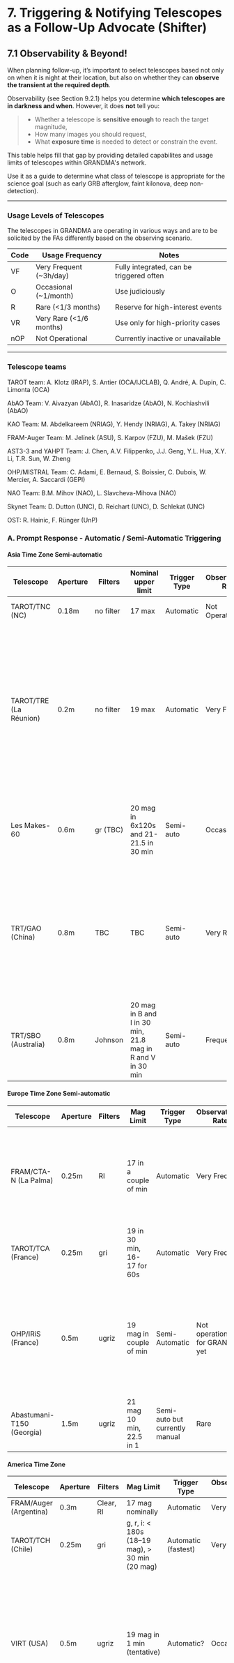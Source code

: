 # 7. Triggering & Notifying Telescopes as a Follow-Up Advocate (Shifter)

## 7.1 Observability & Beyond! 

When planning follow-up, it’s important to select telescopes based not only on when it is night at their location, but also on whether they can **observe the transient at the required depth**.

Observability (see Section 9.2.1) helps you determine **which telescopes are in darkness and when**. However, it does **not** tell you:
> - Whether a telescope is **sensitive enough** to reach the target magnitude,
> - How many images you should request,
> - What **exposure time** is needed to detect or constrain the event.

This table helps fill that gap by providing detailed capabilites and usage limits of telescopes within GRANDMA's network. 

Use it as a guide to determine what class of telescope is appropriate for the science goal (such as early GRB afterglow, faint kilonova, deep non-detection).

---

### Usage Levels of Telescopes

The telescopes in GRANDMA are operating in various ways and are to be solicited by the FAs differently based on the observing scenario. 

| Code | Usage Frequency          | Notes                                    |
| ---- | ------------------------ | ---------------------------------------- |
| VF   | Very Frequent (\~3h/day) | Fully integrated, can be triggered often |
| O    | Occasional (\~1/month)   | Use judiciously                          |
| R    | Rare (<1/3 months)       | Reserve for high-interest events         |
| VR   | Very Rare (<1/6 months)  | Use only for high-priority cases         |
| nOP  | Not Operational          | Currently inactive or unavailable        |


---

### Telescope teams

TAROT team: A. Klotz (IRAP), S. Antier (OCA/IJCLAB), Q. André,  A. Dupin, C. Limonta (OCA)

AbAO Team: V. Aivazyan (AbAO), R. Inasaridze (AbAO), N. Kochiashvili (AbAO)

KAO Team: M. Abdelkareem (NRIAG), Y. Hendy (NRIAG), A. Takey (NRIAG)

FRAM-Auger Team: M. Jelínek (ASU), S. Karpov (FZU), M. Mašek (FZU)

AST3-3 and YAHPT Team: J. Chen, A.V. Filippenko, J.J. Geng, Y.L. Hua, X.Y. Li, T.R. Sun, W. Zheng

OHP/MISTRAL Team: C. Adami, E. Bernaud, S. Boissier, C. Dubois, W. Mercier, A. Saccardi (GEPI)

NAO Team: B.M. Mihov (NAO), L. Slavcheva-Mihova (NAO)

Skynet Team: D. Dutton (UNC), D. Reichart (UNC), D. Schlekat (UNC)

OST: R. Hainic, F. Rünger (UnP)

### A. Prompt Response - Automatic / Semi-Automatic Triggering

#### Asia Time Zone Semi-automatic

| Telescope               | Aperture | Filters      | Nominal upper limit | Trigger Type | Observational Rate | Contact / Notes |
|-------------------------|----------|--------------|-----------|--------------|--------------------|-----------------|
| TAROT/TNC (NC)          | 0.18m    | no filter    | 17 max       | Automatic    | Not Operational      | Will be operational in July 2025, **FA** contact: A. Klotz (aklotz@irap.omp.eu) |
| TAROT/TRE (La Réunion)  | 0.2m     | no filter    | 19 max       | Automatic    | Very Frequent      | Slack @Sarah to check if images are taken and online analysis for triggering. Images are taken automatically for GRB/SWIFT/Fermi, but the current status is not reported in Skyportal (thus, contact Sarah). For SVOM events, you can trigger via Skyportal, for example in 10x180s in 'Clear' in the first hour (based on the gamma-ray or x-ray localisation), but normally it is done automatically by Skyportal itself (but needs some checks) |
| Les Makes-60            | 0.6m     | gr (TBC)     | 20 mag in 6x120s and 21-21.5 in 30 min       | Semi-auto    | Occasional         | Email for observations: frederic.vachier@obspm.fr and A. Klotz (aklotz@irap.omp.eu, available from 18h to 22h for prompt observations, images: ask A. Klotz to upload, analysis by DAG. |
| TRT/GAO (China)         | 0.8m     | TBC          | TBC       | Semi-auto    | Very Rare        | Trigger via Skyportal by **FA**; ask Aom (manasanun_t@cmu.ac.th) by email or Slack (@Aom), check in Skyportal the measurements or recontact Aom to upload results. You can perform revisits on the telescopes as it is reaching a good sensitivity. Sometimes you are asking for a certain number of images, but you do not have the time allocation|
| TRT/SBO (Australia)     | 0.8m     | Johnson      | 20 mag in B and I in 30 min, 21.8 mag in R and V in 30 min      | Semi-auto    | Frequent        | Same Process as TRT/GAO |

#### Europe Time Zone Semi-automatic


| Telescope               | Aperture | Filters    | Mag Limit | Trigger Type    | Observational Rate         | Contact / Notes |
|-------------------------|----------|------------|-----------|-----------------|----------------------------|-----------------|
| FRAM/CTA-N (La Palma)   | 0.25m    | RI         | 17 in a couple of min      | Automatic        | Very Frequent               | GRB/Swift program is automatic (requires agreement if we have some publication planned) --> Contact @Mašek on Slack if interested. For SVOM, contact @Sergey Karpov or @Mašek via Slack (no need to specify exposure details). Check with @Mašek if results are uploaded to Skyportal, as the analysis is performed by Martin |
| TAROT/TCA (France)      | 0.25m    | gri        | 19 in 30 min, 16-17 for 60s       | Automatic        | Very Frequent               | Follow same instructions as TAROT/TRE. |
| OHP/IRiS (France)       | 0.5m     | ugriz      | 19 mag in couple of min       | Semi-Automatic   | Not operational for GRANDMA yet | Possible to trigger but no analysis will be performed (images in raw mode). To trigger, ask via Mattermost  S. Basa (https://mattermost.osupytheas.fr). Contacts: S. Basa, Jean-Grégoire Ducoin, Francesco Magnani, Sarah Antier, Dahlia Akl (they have access and can act as intermediaries), or contact Stéphane Basa directly (stephane.basa@lam.fr) @stéphanebasa. |
| Abastumani-T150 (Georgia)| 1.5m    | ugriz        | 21 mag 10 min, 22.5 in 1      | Semi-auto but currently manual    | Rare          | Request to @Nino for observations, and check on measurements reports by Nino on SP, the automatic system is not operational |

#### America Time Zone

| Telescope                | Aperture | Filters       | Mag Limit                   | Trigger Type   | Observational Rate | Contact / Notes |
|--------------------------|----------|---------------|----------------------------|----------------|--------------------|-----------------|
| FRAM/Auger (Argentina)   | 0.3m     | Clear, RI     | 17 mag nominally            | Automatic      | Very Frequent      | Same process as FRAM/CTA-N. |
| TAROT/TCH (Chile)        | 0.25m    | gri           | g, r, i: < 180s (18–19 mag), > 30 min (20 mag) | Automatic (fastest) | Very Frequent      | Same process as TRT/GAO. |
| VIRT (USA)               | 0.5m     | ugriz         | 19 mag in 1 min (tentative) | Automatic?     | Occasional         | Should be automatic once Bruce has repaired (expected September 2025). Current process: contact @Priya Gokuldass via Slack or email (priyadass.94@gmail.com) or Bruce Gendre (bruce.gendre@uvi.edu) for triggering. Do not hesitate to perform revisits. The team requests to be notified for prompt scheduling observations between **10h UTC and 04h UTC**. |
| TRT/SRO (USA)            | 0.8m     | RV            | 21 mag in R and V in 50 min                         | Semi-auto      | Frequent           | Same process as TRT/GAO. |
| TRT/CTO (Chile)            | 0.8m     | griBVR            | 14x600s 22.1 in r-band, 11x300s 22.3  in V                      | Semi-auto      | Frequent           | Same process as TRT/GAO. A new telescope that joined the network|

---

### B. Regular Telescopes (by contact for observations via FAs)

#### Asia Time Zone

| Telescope          | Aperture | Filters    | Mag Limit | Observational rate    | Contact / Notes |
|--------------------|---------|------------|-----------|--------------|-----------------|
| TNT (China)        | 0.8m    | BVRI       | 20        | Occasional    | WeChat via "Kilonova catcher & GRB catcher project" / or if you don't have access to wechat, email Xiaofeng Wang <wang_xf@tsinghua.edu.cn>, the telescope is not automatic and some night are not allocated to TSU's group. Trigger this team only is a well localized optical counterpart is found and the first night post T0, since the obs are quite shallow. It is not necessary to trigger this telescope for SVOM GRBs as the time of the telescope is allocated directly to the SVOM team for it. Provinding the up to date upper limit is enough for this team. Don't hesitate to ask all colors possible|
| SHAO/T60 (Azerbaijan)| 0.6m    | UBVRI      | 19 max, 18 mag in 10 min        | Very Rare    | The telescope is shared by multiple groups. The GRANDMA team is not necessary at the site of the telescope. The best way of contact is either @Zumrud or @Shabnam via slack, either Nariman Ismayilov <ismailovnshao@gmail.com> by email, the stacking is not necessarily done by the team but the team can provide results via skyportal. The FA can ask sistematically observations to the team, if the source is quite bright (first night)|
| UBAI-NT/ST (Uzbekistan)| 0.6m    | UBVRI      | up to 20 mag in 10 min in R band  | Frequent     | Periodic closure at Winter (from XX to XX), 45 min everynight for GRANDMA so you can ask systematically via slack @Yodgor and @Otabek Burkhonov. There is a period when the observatory is closed |
| Abastumani-T70 (Georgia)| 0.7m    | UBVR       | 10 min in R around 20 and 21.5 mag in 90 min      | Frequent     |   Ask @nino from Slack or by email Nino Kochiashvili <nino.kochiashvili@iliauni.edu.ge> or Raguli Inasaridze <raguli.inasaridze@iliauni.edu.ge>, the I filter is not working. The team can adjust observations based on upper limit asked, and the team will report directly the measurements in Skyportal (no need to analyse the data)|
| GMG-2m (China)     | 2.0m    | UBVR/griz    | 21.5  max (with spectra 19 mag)  | Occasional   | Contact Jirong Mao <jirongmao@mail.ynao.ac.cn> contact by chat or by email on GRB/Swift/Fermi (but not for SVOM, it is under the SVOM time). Sometimes the data won't be necesarly shared with GRANDMA, but it is good to systematically asking and the revisits  |
| Xinglong-2.16 (China)| 2.16m   | UBVR/griz ?    | 20.5 max (with spectra 18 mag)    | Rare         | Detection only !!, email Xiaofeng Wang wang_xf@tsinghua.edu.cn, the telescope is not automatic and some night are not allocated to TSU's group. You can ask multiple colors. The data will be in charge by the GRANDMA/DAG or ask Haowei Peng for reducting the data and upload it in Skyportal|

#### Europe Time Zone

| Telescope          | Aperture | Filters    | Mag Limit | Frequency    | Contact / Notes |
|--------------------|---------|------------|-----------|--------------|-----------------|
| ASO (Morocco)      | 50cm | BGRI       | 21.5 in R max     | Frequent to Very Frequent     | Whats App Ali (+212 661141372) or aziz5200@live.com, the telescope is semi-automatic run by a prefessional amateur, the FA should provide strict guidance with exposure, filter, and number of images, position. Aziz does not have access to skyportal. Maybe a standard is 20x180s in R and I and propose revisits    |
| HAO1 (Morocco)      | 30cm | BGRI       | 19.5 mag     | Frequent to Very Frequent     | Same as ASO   |
| KAO (Europe)      | 2m      | griz      | 21.5/22.0 mag in r (45 min),       | Frequent     | Contact Mona or Eslam via Slack. The team knows how to reduce the data and imported in Skyportal, if no response, contact Ali Takey <ali.takey@nriag.sci.eg>  |
| Pic du Midi  (France)      | 1m      | gri + IR   | 22.5      | Rare | **Late time obs (not request obs in advanced for measurements in couple of days)**. The team is formally in GRANDMA. The team is not present on site, the level of success rate is quite low. Once observations are performed, the team is awake during the night. For these reasons, the observations must be highly valuable (as for short GRBs) or part of a publications (late time). So the process is that the WC coordiator contacts Colas Francois <Francois.Colas@obspm.fr>, to understand if there is someone at the site to observe the target. Do not wait too long, as sometimes a trip to Pic du Midi is planed for the coming days, so the process would be better to ask when the source is still bright and **interesting**, if someone plan to be on site in the coming days and propose different epoch of observations as C2PU (a road map for a week). The data are compiled by A. Klotz and posted in owncloud. The DAG can performed its analysis. A GCN can be sent but not necessary |

#### America Time Zone

| Telescope          | Aperture | Filters    | Mag Limit | Frequency    | Contact / Notes |
|--------------------|---------|------------|-----------|--------------|-----------------|
| OPD (Brazil)       | 0.6m ?    | RV ?          | 22 mag in 1h for sure      | Occasional     | Wagner by email for sure WAGNER CORRADI <wbcorradi@lna.br>, by slack @nelio sasaki is a good contact for observations. The team has access to fully to the telescope or not, so it is very better to ask long term observations WHEN it is Needed, so when it is a confirmed candidate. You can ask revisits but only if you receive previous results of detection from the team. The team is currently exercising on the analysis, the DAG must finish their traning so that they can upload their results directly in skyportal|

---

### C. Telescopes with Specific Contact

#### Asia + Europe + America Time Zones

| Telescope          | Aperture | Filters    | Mag Limit |Frequency| Contact / Notes |
|--------------------|---------|------------|-----------|---------|-------|
| KNC                | From 15 cm to 50 cm | BVRI, griz, Green    | 15 to 20        | very frequent| **KNC** is GRANDMA’s amateur network, coordinated via Slack and [kilonovacatcher.in2p3.fr](http://kilonovacatcher.in2p3.fr/). Amateurs receive GRB alerts automatically but need to be contacted manually when GRANDMA chooses to observe a particular alert. When GRANDMA is observing, the role of the FA is to contact TURPIN Damien <damien.turpin@cea.fr> and Cristina Andrade <andra104@umn.edu>,  who manage KNC participation and coordination. Share relevant localization information, this can be done in #observations. **Cristina Andrade** and **Damien Turpin** track which amateurs respond and whether observations are submitted. They also verify observation timing and appropriateness for the target. It is the responsibility of the FA to follow up with **Cristina Andrade** and **Damien Turpin** about if the images were uploaded directly to OwnCloud or the KNC website. Amateur astronomers do not perform photometry. We must consider the observations for GCN production. **Damien Turpin** is primarily responsible for extracting photometric measurements from KNC images. In some cases, members of the DAG (Data Analysis Group) assist. **Cristina Andrade** typically compiles the photometric results and uploads measurements to SkyPortal, referencing the contributing amateur(s) in the comment or annotation. Shifters do not upload KNC results to SkyPortal unless explicitly delegated.|
| Skynet             | From 15 cm to 50 cm | BVRI, griz, Green    | 19        | very frequent if go| dschlekat@unc.edu  (very motivated graduate) and dan.reichart@gmail.com (PI). The collaboration is running independantly outside of GRANDMA for triggering observations. The GRB chair or the corresponding coordinator or dahliaaql01@gmail.com <dahliaaql01@gmail.com> can contact them for collaboration usually post observations, after it is approved by the GRB chair |

#### Asia Time Zone

| Telescope          | Aperture | Filters    | Mag Limit |Frequency| Contact / Notes |
|--------------------|---------|------------|-----------|---------|-------|
| ASTEP (Antarctica) | 50cm    | Red/Blue simultaneous   | 20 mag         | Rare        | It should be used with care, as only for very southern targets. To initiate observations, the shifter must make a proposal to the weekly coordinator, and the WC will contact sarah.antier@oca.eu to propose the observation (RA, DEC, magnitude limit in R). We can observe long periods (Tristan is the principal coordinator). The data will be analyzed by S.Antier and uploaded to owncliyd. After that, the DAG must perform the measurements. |
| YAPTH (China) | 80cm | griz  (?)       | 22.5 max ?       | Frequent | The telescope is a partner of GRANDMA. You can write an email with justification of why it is important to observe, you can provide the coordinates and the expected magnitude in different filters. The data are not uploaded in owncloud and are transmitted by email. The team usually provides independant measurement. The contact is trsun@pmo.ac.cn |
| AST3-3 (China) | 50cm | g         | 21        | Frequent | The telescope is a partner of GRANDMA. You can write an email with justification of why it is important to observe, you can provide the coordinates and the expected magnitude in different filters. The data are not uploaded in owncloud and are transmitted by email. The team usually provides independant measurement. The contact is trsun@pmo.ac.cn|

#### Europe Time Zone

| Telescope          | Aperture | Filters    | Mag Limit | Contact | Notes |
|--------------------|---------|------------|-----------|---------|-------|
| C2PU (France)      | 1m      | griz        | 22.5      | Rare | Late time obs (not dot request before the source reached 21.5 mag magnitude). The telescope is shared between amateur and professional astronomers, and at times, the wide-field imager may not be mounted. Once validated by the WC, the WC can contact the amateur astronomer Serge Brunier (serge.brunier@wanadoo.fr, cc S. Antier) to request observations — but only if the data **will be in publications** (not for alerts). The observation proposal should be flexible, offering several possible periods. For example: "Would you be available to observe tomorrow at XX magnitude using [suggested exposure time] and [number of images]?" You can also propose alternative days (e.g., in two days) and vary the filters in one single proposal. The proposal should avoid being too direct, more in the form of collaboration. Serge must has the validation to operate from the PI J-P Rivet. Once observations are completed, the team must reach out to the amateur to obtain the raw data for analysis offline.  |
| SPECULOS/ARTEMIS (Canaria Islands)  | Unknown | grz        | 23.5  | Rare    | Late time obs. The contact with the team goes trough the GRB chair or the PI. The telescopes is only activated in case of publication as the project is oriented on exoplanet and very limited time is devoted to another project. We ask to the FA and WC to make a proposal to the GRB chair and PI with multiple period proposals|
| NAO-2m (Bulgaria)  | 2m      | Unknown    | 23        | Email PI |
| GTC                | 10.4m   | griz       | 25        | Antonio / Feli |

#### America Time Zone

| Telescope          | Aperture | Filters    | Mag Limit | Contact | Notes |
|--------------------|---------|------------|-----------|---------|-------|
| Euler (Chile)      | 1m      | griR (?)   | 23.4      | Email Frederic Dux |
| SPECULOS/Something | Unknown | grz        | 23.5      | Email Sarah / Marion |
| CFHT               | 3.6m    | griz       | 25        | PI Sarah Antier |

---

### D. Telescopes with Unknown Status

#### Asia Time Zone

| Telescope          | Notes |
|--------------------|-------|
| Zadko (Australia)  | Possibly not working anymore |
| AZT-8 Lisnyky      | The contact is Alexander Baransky <abaransky@ukr.net> but the team is facing large issues due to the war |
| Shao/2M            | Altough mentionned in the GRANDMA list, we never obtained images from the telescopes |
| New UBAI Telescope 1m | Planned next year, waiting from feedback from Yusuf  |
| SNOVA              | Replaced by TNOT, not functionning anymore |
| Ali-50             | The telescope is broken and the team does not have access, another telescope has been in operation in Tibet by the TSU team |
| KANATA|  1.5-m, B, V, R, I, z'. The contact is from A. Takey. We never operate with this group but they are thrilled to collaborate. In case of a good target but not necessarly for publication, the WC (after validation of the GRB chair or the PI) can send a request to Kawabata <kawabtkj@hiroshima-u.ac.jp> in a form a very kind email for exemple : zwe have a very nice source XX going with 13:14:42.42 +05:01:50.27 / (α,δ= 198.676730,  5.030630) (l,b=318.045334,  67.217086). And for private info (pls do not share) the source is still bright and must be around 21/21.5 mag in couple of hours. Would you be in position to trigger yoru telescopes and observe it pls ? this weekend and monday ?|

#### Europe Time Zone

| Telescope          | Notes |
|--------------------|-------|
| OAJ-T80 (Spain)    | Need Spanish partner |
| OHP-T120 (France)  | Possible via MISTRAL collaboration |
| OSN-T120 (Spain)   | No recent contact |
| OWL / MOSS / CAHA-2.2m / NAO-1m / TTT | ? |
| OST CDK (Germany)  |RI, 17 max, Occasional, Contact Rainer Hainich < hainrich@astro.physik.uni-postdam.de>, but it is a telescope based on the top of the roof of the astrophysical department, so there is no possible observation during the night if observations have not been planed before,  data are usually uploaded in owncloud, but Rainer can be trained to run stdpipeweb|

#### America Time Zone

| Telescope          | Notes |
|--------------------|-------|
| SEDVM / ZTF / TT   | ? |
| Colibri            | Partnership unknown |
| SOAR (4m)          | ? |
| KAIT               | Automatic |

---
### Where to Find Telescope Aperture in SkyPortal

To determine which telescope to request based on the brightness of the event, it’s important to know the **aperture** of the telescope. This helps you estimate whether the telescope can reach the required magnitude (see Section 7.1 for guidelines).

You can find this information directly in **SkyPortal**:

1. Go to the **"Telescopes"** or **"Instruments"** page:  
   [skyportal-icare.ijclab.in2p3.fr/telescopes](https://skyportal-icare.ijclab.in2p3.fr/telescopes)

2. Click on a telescope marker on the map or scroll through the list on the right.

3. The **aperture** will be listed under each telescope's name (e.g., `Diameter: 0.4` for a 40 cm telescope).

4. Use this diameter with the table in **Section 7.1** to select the correct number of exposures and exposure times.

> **Example**:  
> A telescope with **0.4 m diameter** (like KNC-StGelais) is suitable for events up to ~19.5 mag, with 4–6 images of ~300 seconds each.

![SkyPortal Instruments Screenshot](media/skyportal_telescopes.png)

---

#### Tips for Shifters:

- Match the **estimated brightness** of the event (from GCNs or SkyPortal) to the appropriate aperture class.
- When uncertain, start with a moderate plan: e.g., **6×300s in R** for a 0.6–0.8 m class telescope.
- If you expect fading, prioritize **shorter exposures sooner**.
- Always document your choices and reasoning in the shift log and SkyPortal comments.
- Don’t request deep observations ( >22 mag) from small telescopes — it wastes time and effort.
- If in doubt, contact the **Weekly Coordinator** or **Core Team** for help selecting telescopes.

### 7.2 Contacting Telescopes 

In GRANDMA, we notify telescopes via Slack. At the time of a quality alert, you will @channel and send details of the event AND send an email to the collaboration. You will continue to do so for 24-48 hours as we look for a optical counterpart. If it is not found in that time, we stop observing by sending a message to `#observations`.

**Once you have determined observability and determined the right telescope, send a message in #observations with the name of the event (S###### or GRBYYMMDD) and then tag the telescope representative.**

I reccomend sending an email notification for high priority events. Check with the Weekly Coordinator if this is applicable. 

For GRBs, make sure to include the GCN link and the coordinates when contacting telescopes. As well, send an email with the same information AND put your request in #observations. 

For GW events, **when the plans arrive**, you can contact the telescopes individually by tagging or “@contact_person” in the `#observations` channel as night arrives or if they are experiencing night when the alert arrives. When plans arrive, you send an email AND notify, again, in #observations.

For example, a message notifying `#observations` about an alert could look like this: 

**This example is for a GW alert:**
![Example 1](media/example1ReportObs.png)

**The second example is for a GRB alert from a GCN event:**

> GO GRANDMA: GRB 250221A Swift detection of a burst with an optical counterpart, GCN 39396. Uncertainty of 3 arcmin.

>@channel Can you please observe?

>Coordinates: 
>RA, Dec 59.477, -15.139 which is 
   RA(J2000) = 03h 57m 54s
   Dec(J2000) = -15d 08' 18"

>@Aom with TRT-SRO?
>@Sergey Karpov @Martin Mašek with FRAM-CTA-N then FRAM-Auger?
>@WAGNER CORRADI OPD/1.6m and 60m 

>OwnCloud Link: https://grandma-owncloud.lal.in2p3.fr/index.php/apps/files/?dir=/Candidates/GRB/GRB250221A&fileid=1246869 

>Source: https://skyportal-icare.ijclab.in2p3.fr/source/GRB250221A

#### Important!   
In case of GW alerts, the telescope teams need to provide feedback on whether they received the plan and if they plan to observe. If you do not hear from them, ensure you have some new information 2 hours before their night.

You can see the list of telescopes in dark or sunlight on the main dashboard of SkyPortal.

![Telescope Map](media/notifying_map_1.png)

As mentioned previously, it is ideal to have a small sky area for the GW alert. Therefore, if possible, it’s good to wait for the 50% sky area to activate observations for BNS and BHNS GW alerts.

The sky localization of the GW alerts given by the LVK collaborations usually looks like a banana shape (often large), and for this reason, we do not have only one localization of the source but several. Telescope teams will need to receive more than one localization to cover the entire sky map. Depending on the FOV of the telescopes, covering the entire sky map might be time-consuming. Instead of giving regions within the sky maps to observe, we select galaxies within it for targeting.

**NOTE:** Make sure to send an email when stopping observation and to classify the source as `STOP GRANDMA` when done. 

You can check out Sarah’s explanation here: [Watch Video](https://www.youtube.com/watch?v=msaYv1E_Cv8)




